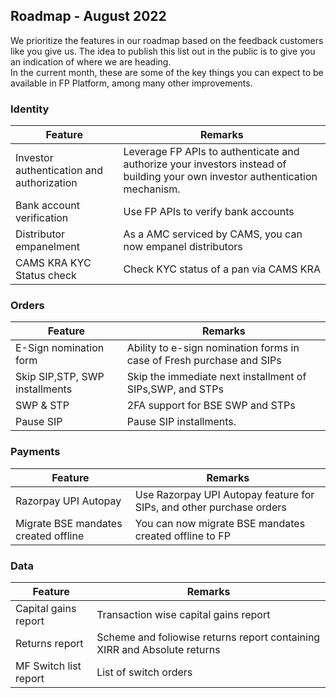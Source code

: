 ## Roadmap - August 2022

We prioritize the features in our roadmap based on the feedback customers like you give us. The idea to publish this list out in the public is to give you an indication of where we are heading.  
In the current month, these are some of the key things you can expect to be available in FP Platform, among many other improvements.

### Identity
|Feature|Remarks|
|---|----|
|Investor authentication and authorization|Leverage FP APIs to authenticate and authorize your investors instead of building your own investor authentication mechanism.|
|Bank account verification|Use FP APIs to verify bank accounts|
|Distributor empanelment| As a AMC serviced by CAMS, you can now empanel distributors|
|CAMS KRA KYC Status check|Check KYC status of a pan via CAMS KRA|

### Orders
|Feature|Remarks|
|---|----|
|E-Sign nomination form| Ability to e-sign nomination forms in case of Fresh purchase and SIPs|
|Skip SIP,STP, SWP installments| Skip the immediate next installment of SIPs,SWP, and STPs|
|SWP & STP|2FA support for BSE SWP and STPs|
|Pause SIP|Pause SIP installments.|

### Payments
|Feature|Remarks|
|---|---|
|Razorpay UPI Autopay|Use Razorpay UPI Autopay feature for SIPs, and other purchase orders|
|Migrate BSE mandates created offline|You can now migrate BSE mandates created offline to FP|


### Data
|Feature|Remarks|
|---|---|
|Capital gains report|Transaction wise capital gains report|
|Returns report|Scheme and foliowise returns report containing XIRR and Absolute returns|
|MF Switch list report|List of switch orders|
